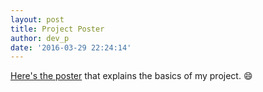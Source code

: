 ```yaml
---
layout: post
title: Project Poster
author: dev_p
date: '2016-03-29 22:24:14'
---
```

[Here's the poster]({{site.baseurl}}/assets/pdf/Poster.pdf) that explains the basics of my project.
:smile:
